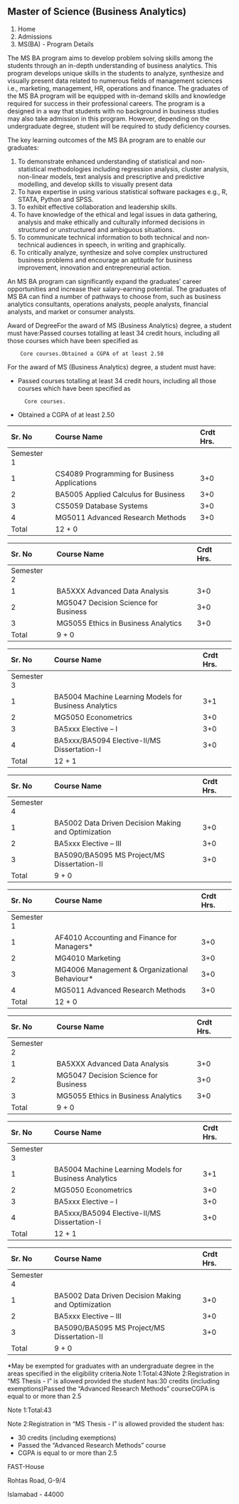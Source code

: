 ## Master of Science (Business Analytics)

1. Home
2. Admissions
3. MS(BA) - Program Details

The MS BA program aims to develop problem solving skills among the students through an in-depth understanding of business analytics. This program develops unique skills in the students to analyze, synthesize and visually present data related to numerous fields of management sciences i.e., marketing, management, HR, operations and finance. The graduates of the MS BA program will be equipped with in-demand skills and knowledge required for success in their professional careers. The program is a designed in a way that students with no background in business studies may also take admission in this program. However, depending on the undergraduate degree, student will be required to study deficiency courses.

The key learning outcomes of the MS BA program are to enable our graduates:

1. To demonstrate enhanced understanding of statistical and non-statistical methodologies including regression analysis, cluster analysis, non-linear models, text analysis and prescriptive and predictive modelling, and develop skills to visually present data
2. To have expertise in using various statistical software packages e.g., R, STATA, Python and SPSS.
3. To exhibit effective collaboration and leadership skills.
4. To have knowledge of the ethical and legal issues in data gathering, analysis and make ethically and culturally informed decisions in structured or unstructured and ambiguous situations.
5. To communicate technical information to both technical and non-technical audiences in speech, in writing and graphically.
6. To critically analyze, synthesize and solve complex unstructured business problems and encourage an aptitude for business improvement, innovation and entrepreneurial action.

An MS BA program can significantly expand the graduates’ career opportunities and increase their salary-earning potential. The graduates of MS BA can find a number of pathways to choose from, such as business analytics consultants, operations analysts, people analysts, financial analysts, and market or consumer analysts.

Award of DegreeFor the award of MS (Business Analytics) degree, a student must have:Passed courses totalling at least 34 credit hours, including all those courses which have been specified as

        Core courses.Obtained a CGPA of at least 2.50

For the award of MS (Business Analytics) degree, a student must have:

- Passed courses totalling at least 34 credit hours, including all those courses which have been specified as

        Core courses.
- Obtained a CGPA of at least 2.50

| Sr. No | Course Name | Crdt Hrs. |
| :-- | :-- | :-- |
| Semester 1 |
| 1 | CS4089  Programming for Business Applications | 3+0 |
| 2 | BA5005  Applied Calculus for Business | 3+0 |
| 3 | CS5059  Database Systems | 3+0 |
| 4 | MG5011 Advanced Research Methods | 3+0 |
| Total | 12 + 0 |

| Sr. No | Course Name | Crdt Hrs. |
| :-- | :-- | :-- |
| Semester 2 |
| 1 | BA5XXX Advanced Data Analysis | 3+0 |
| 2 | MG5047  Decision Science for Business | 3+0 |
| 3 | MG5055  Ethics in Business Analytics | 3+0 |
| Total | 9 + 0 |

| Sr. No | Course Name | Crdt Hrs. |
| :-- | :-- | :-- |
| Semester 3 |
| 1 | BA5004  Machine Learning Models for Business Analytics | 3+1 |
| 2 | MG5050  Econometrics | 3+0 |
| 3 | BA5xxx  Elective – I | 3+0 |
| 4 | BA5xxx/BA5094  Elective-II/MS Dissertation-I | 3+0 |
| Total | 12 + 1 |

| Sr. No | Course Name | Crdt Hrs. |
| :-- | :-- | :-- |
| Semester 4 |
| 1 | BA5002  Data Driven Decision Making and Optimization | 3+0 |
| 2 | BA5xxx  Elective – III | 3+0 |
| 3 | BA5090/BA5095  MS Project/MS Dissertation-II | 3+0 |
| Total | 9 + 0 |

| Sr. No | Course Name | Crdt Hrs. |
| :-- | :-- | :-- |
| Semester 1 |
| 1 | AF4010  Accounting and Finance for Managers* | 3+0 |
| 2 | MG4010 Marketing | 3+0 |
| 3 | MG4006  Management & Organizational Behaviour* | 3+0 |
| 4 | MG5011  Advanced Research Methods | 3+0 |
| Total | 12 + 0 |

| Sr. No | Course Name | Crdt Hrs. |
| :-- | :-- | :-- |
| Semester 2 |
| 1 | BA5XXX Advanced Data Analysis | 3+0 |
| 2 | MG5047  Decision Science for Business | 3+0 |
| 3 | MG5055  Ethics in Business Analytics | 3+0 |
| Total | 9 + 0 |

| Sr. No | Course Name | Crdt Hrs. |
| :-- | :-- | :-- |
| Semester 3 |
| 1 | BA5004  Machine Learning Models for Business Analytics | 3+1 |
| 2 | MG5050  Econometrics | 3+0 |
| 3 | BA5xxx  Elective – I | 3+0 |
| 4 | BA5xxx/BA5094  Elective-II/MS Dissertation-I | 3+0 |
| Total | 12 + 1 |

| Sr. No | Course Name | Crdt Hrs. |
| :-- | :-- | :-- |
| Semester 4 |
| 1 | BA5002  Data Driven Decision Making and Optimization | 3+0 |
| 2 | BA5xxx  Elective – III | 3+0 |
| 3 | BA5090/BA5095  MS Project/MS Dissertation-II | 3+0 |
| Total | 9 + 0 |

*May be exempted for graduates with an undergraduate degree in the areas specified in the eligibility criteria.Note 1:Total:43Note 2:Registration in “MS Thesis - I” is allowed provided the student has:30 credits (including exemptions)Passed the “Advanced Research Methods” courseCGPA is equal to or more than 2.5

Note 1:Total:43

Note 2:Registration in “MS Thesis - I” is allowed provided the student has:

- 30 credits (including exemptions)
- Passed the “Advanced Research Methods” course
- CGPA is equal to or more than 2.5

FAST-House

Rohtas Road, G-9/4

Islamabad - 44000